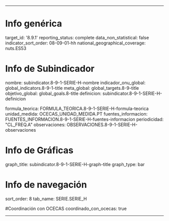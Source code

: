 ---

# Info genérica
target_id: '8.9.1'
reporting_status: complete
data_non_statistical: false
indicator_sort_order: 08-09-01-hh
national_geographical_coverage: nuts.ES53

# Info de Subindicador
nombre: subindicator.8-9-1-SERIE-H-nombre
indicador_onu_global: global_indicators.8-9-1-title
meta_global: global_targets.8-9-title
objetivo_global: global_goals.8-title
definicion: subindicator.8-9-1-SERIE-H-definicion

formula_teorica: FORMULA_TEORICA.8-9-1-SERIE-H-formula-teorica
unidad_medida: OCECAS_UNIDAD_MEDIDA.PT
fuentes_informacion: FUENTES_INFORMACION.8-9-1-SERIE-H-fuentes-informacion
periodicidad: "CL_FREQ.A"
observaciones: OBSERVACIONES.8-9-1-SERIE-H-observaciones

# Info de Gráficas
graph_title: subindicator.8-9-1-SERIE-H-graph-title
graph_type: bar

# Info de navegación
sort_order: 8
tab_name: SERIE.SERIE_H

#Coordinación con OCECAS
coordinado_con_ocecas: true

---